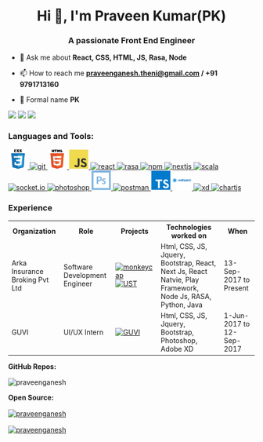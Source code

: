<h1 align="center">Hi 👋, I'm Praveen Kumar(PK)</h1>
<h3 align="center">A passionate Front End Engineer</h3>


- 💬 Ask me about **React, CSS, HTML, JS, Rasa, Node**

- 📫 How to reach me **praveenganesh.theni@gmail.com / +91 9791713160**

- 🤝 Formal name **PK**


<a href="https://www.instagram.com/_praveen_kumar_12/" target="_blank"><img src="https://img.shields.io/badge/Instagram-E4405F?style=for-the-badge&logo=instagram&logoColor=white" /></a>
<a href="https://www.linkedin.com/in/praveen-kumar-g-606285141/" target="_blank"><img src="https://img.shields.io/badge/LinkedIn-0077B5?style=for-the-badge&logo=linkedin&logoColor=white" /></a>
<a href="mailto:praveenganesh.theni@gmail.com"><img src="https://img.shields.io/badge/Gmail-D14836?style=for-the-badge&logo=gmail&logoColor=white" /></a>

<h3 align="left">Languages and Tools:</h3>
<p align="left"> <a href="https://www.w3schools.com/css/" target="_blank"> <img src="https://raw.githubusercontent.com/devicons/devicon/master/icons/css3/css3-original-wordmark.svg" alt="css3" width="40" height="40"/> <a href="https://git-scm.com/" target="_blank"> <img src="https://www.vectorlogo.zone/logos/git-scm/git-scm-icon.svg" alt="git" width="40" height="40"/>  <a href="https://www.w3.org/html/" target="_blank"> <img src="https://raw.githubusercontent.com/devicons/devicon/master/icons/html5/html5-original-wordmark.svg" alt="html5" width="40" height="40"/> 
</a> <a href="https://developer.mozilla.org/en-US/docs/Web/JavaScript" target="_blank"> <img src="https://raw.githubusercontent.com/devicons/devicon/master/icons/javascript/javascript-original.svg" alt="javascript" width="40" height="40"/> </a>
 <a href="https://reactjs.org/" target="_blank"> <img src="https://upload.wikimedia.org/wikipedia/commons/thumb/a/a7/React-icon.svg/1280px-React-icon.svg.png" alt="react" width="60" height="40"/> </a>
 <a href="https://rasa.com/" target="_blank"> <img src="https://s2-recruiting.cdn.greenhouse.io/external_greenhouse_job_boards/logos/400/710/500/original/rasa_logo_horizontal_purple.png" alt="rasa" width="70" height="40"/> </a>
 <a href="https://www.npmjs.com/" target="_blank"> <img src="https://upload.wikimedia.org/wikipedia/commons/thumb/d/db/Npm-logo.svg/800px-Npm-logo.svg.png" alt="npm" width="90" height="40"/> </a>
 <a href="https://nextjs.org/" target="_blank"> <img src="https://img.shields.io/badge/next.js-000000?style=for-the-badge&logo=next-dot-js&logoColor=white" alt="nextjs" width="110" height="40"/> </a>
  <a href="https://www.scala-lang.org/" target="_blank"> <img src="https://img.shields.io/badge/Scala-DC322F?style=for-the-badge&logo=scala&logoColor=white" alt="scala" width="110" height="40"/> </a>
  <a href="https://socket.io/" target="_blank"> <img src="https://www.onlogic.com/company/io-hub/wp-content/uploads/2013/07/socket-io-logo.jpg" alt="socket.io" width="90" height="40"/> </a>
 <a href="https://nodejs.org" target="_blank"> <img src="https://img.shields.io/badge/Node.js-43853D?style=for-the-badge&logo=node-dot-js&logoColor=white" alt="photoshop" width="110" height="40"/> </a> <a href="https://www.photoshop.com/en" target="_blank"> <img src="https://raw.githubusercontent.com/devicons/devicon/master/icons/photoshop/photoshop-line.svg" alt="photoshop" width="40" height="40"/> </a> <a href="https://postman.com" target="_blank"> <img src="https://www.vectorlogo.zone/logos/getpostman/getpostman-icon.svg" alt="postman" width="40" height="40"/> </a> <a href="https://www.typescriptlang.org/" target="_blank"> <img src="https://raw.githubusercontent.com/devicons/devicon/master/icons/typescript/typescript-original.svg" alt="typescript" width="40" height="40"/> </a><a href="https://webpack.js.org" target="_blank"> <img src="https://raw.githubusercontent.com/devicons/devicon/d00d0969292a6569d45b06d3f350f463a0107b0d/icons/webpack/webpack-original-wordmark.svg" alt="webpack" width="40" height="40"/> </a> <a href="https://www.adobe.com/products/xd.html" target="_blank"> <img src="https://cdn.worldvectorlogo.com/logos/adobe-xd.svg" alt="xd" width="40" height="40"/> </a> <a href="https://www.chartjs.org" target="_blank"> <img src="https://www.chartjs.org/media/logo-title.svg" alt="chartjs" width="40" height="40"/> </a></p>
 
 
<h3 align="left">Experience</h3>

 <table>
  <tr>
    <th>Organization</th>
    <th>Role</th>
    <th>Projects</th>
    <th>Technologies worked on</th>
    <th>When</th>
  </tr>
  <tr>
    <td>Arka Insurance Broking Pvt Ltd</td>
    <td>Software Development Engineer</td>
    <td><a href="https://www.monkeycap.com/" target="_blank"> <img src="https://www.monkeycap.com/static/logo_monkeycap.png" alt="monkeycap" width="200" height="40"/> </a><a href="https://www.unifiedspiritualtrip.com/" target="_blank"> <img src="https://www.unifiedspiritualtrip.com/static/logo.png" alt="UST" width="100" height="40"/> </a></td>
   <td>Html, CSS, JS, Jquery, Bootstrap, React, Next Js, React Natvie, Play Framework, Node Js, RASA, Python, Java</td>
   <td>13-Sep-2017 to Present</td>
  </tr>
  <tr>
    <td>GUVI</td>
    <td>UI/UX Intern</td>
    <td><a href="https://www.guvi.in/" target="_blank"> <img src="https://www.guvi.in/images/guvi-logo.png" alt="GUVI" width="100" height="40"/> </a></td>
   <td>Html, CSS, JS, Jquery, Bootstrap, Photoshop, Adobe XD</td>
   <td>1-Jun-2017 to 12-Sep-2017</td>
  </tr>
  
</table>
 

**GitHub Repos:**
 <p><img align="center" src="https://github-readme-stats.vercel.app/api/top-langs?username=praveenganesh&show_icons=true&locale=en&layout=compact" alt="praveenganesh" /></p>
 
**Open Source:**
 <a href="https://www.npmjs.com/package/react-auto-grid" target="_blank"><p><img align="center" src="https://github-readme-stats.vercel.app/api/pin/?username=praveenganesh&repo=react-auto-grid" alt="praveenganesh" /></p></a>
 <a href="https://www.npmjs.com/package/react-fit-image" target="_blank"><p><img align="center" src="https://github-readme-stats.vercel.app/api/pin/?username=praveenganesh&repo=react-fit-image" alt="praveenganesh" /></p></a>
 



